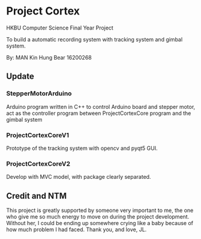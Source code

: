 # Project Cortex

HKBU Computer Science Final Year Project

To build a automatic recording system with tracking system and gimbal system.

By: MAN Kin Hung Bear 16200268

## Update

### StepperMotorArduino

Arduino program written in C++ to control Arduino board and stepper motor, act as the controller program between ProjectCortexCore program and the gimbal system

### ProjectCortexCoreV1

Prototype of the tracking system with opencv and pyqt5 GUI.

### ProjectCortexCoreV2

Develop with MVC model, with package clearly separated.

## Credit and NTM

This project is greatly supported by someone very important to me, the one who give me so much energy to move on during the project development. Without her, I could be ending up somewhere crying like a baby because of how much problem I had faced. Thank you, and love, JL.
